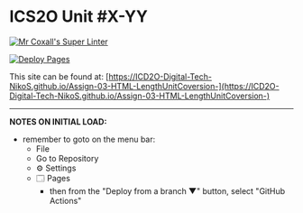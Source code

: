 # ICS2O Unit #X-YY

[![Mr Coxall's Super Linter](https://github.com/ICD2O-Digital-Tech-NikoS/Assign-03-HTML-LengthUnitCoversion-/workflows/Mr%20Coxall's%20Super%20Linter/badge.svg)](https://github.com/ICD2O-Digital-Tech-NikoS/Assign-03-HTML-LengthUnitCoversion-/actions)

[![Deploy Pages](https://github.com/ICD2O-Digital-Tech-NikoS/Assign-03-HTML-LengthUnitCoversion-/workflows/Deploy%20Pages/badge.svg)](https://github.com/ICD2O-Digital-Tech-NikoS/Assign-03-HTML-LengthUnitCoversion-/actions)

This site can be found at: [https://ICD2O-Digital-Tech-NikoS.github.io/Assign-03-HTML-LengthUnitCoversion-](https://ICD2O-Digital-Tech-NikoS.github.io/Assign-03-HTML-LengthUnitCoversion-)

---

**NOTES ON INITIAL LOAD:**
- remember to goto on the menu bar:
  - File
  - Go to Repository
  - ⚙ Settings
  - 🗔 Pages
    - then from the "Deploy from a branch ▼" button, select "GitHub Actions"

